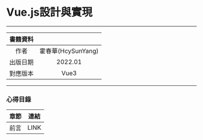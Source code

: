 # Vue.js設計與實現
---
| 書籍資料 |  |
| :-: | :-: |
|   作者  | 霍春華(HcySunYang) |
| 出版日期  | 2022.01 |
| 對應版本 | Vue3 |
---
### 心得目錄
|章節|連結|
|:-:|:-:|
|前言|LINK|